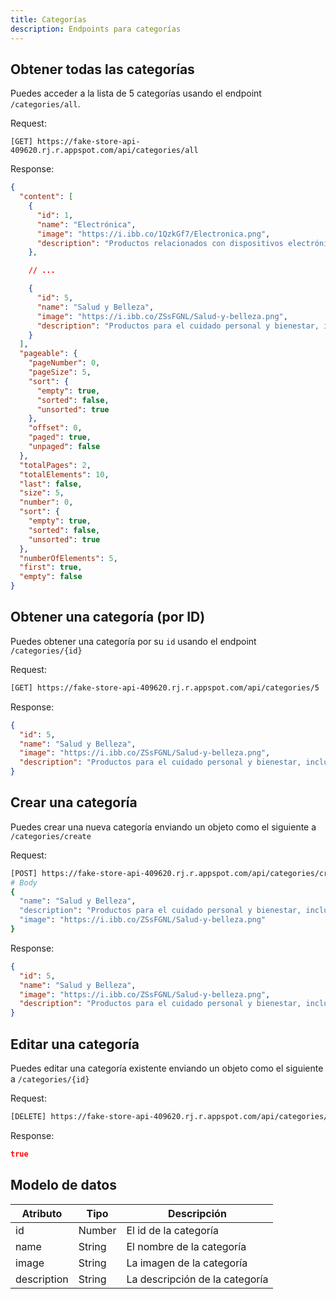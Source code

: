 ```yaml
---
title: Categorías
description: Endpoints para categorías
---
```


## Obtener todas las categorías

Puedes acceder a la lista de 5 categorías usando el endpoint `/categories/all`.

Request:

```
[GET] https://fake-store-api-409620.rj.r.appspot.com/api/categories/all
```

Response:

```json
{
  "content": [
    {
      "id": 1,
      "name": "Electrónica",
      "image": "https://i.ibb.co/1QzkGf7/Electronica.png",
      "description": "Productos relacionados con dispositivos electrónicos, como smartphones, televisores, computadoras y más."
    },

    // ...

    {
      "id": 5,
      "name": "Salud y Belleza",
      "image": "https://i.ibb.co/ZSsFGNL/Salud-y-belleza.png",
      "description": "Productos para el cuidado personal y bienestar, incluyendo cosméticos, productos de higiene, suplementos y equipos de fitness."
    }
  ],
  "pageable": {
    "pageNumber": 0,
    "pageSize": 5,
    "sort": {
      "empty": true,
      "sorted": false,
      "unsorted": true
    },
    "offset": 0,
    "paged": true,
    "unpaged": false
  },
  "totalPages": 2,
  "totalElements": 10,
  "last": false,
  "size": 5,
  "number": 0,
  "sort": {
    "empty": true,
    "sorted": false,
    "unsorted": true
  },
  "numberOfElements": 5,
  "first": true,
  "empty": false
}
```

## Obtener una categoría (por ID)

Puedes obtener una categoría por su `id` usando el endpoint `/categories/{id}`

Request:

```sh
[GET] https://fake-store-api-409620.rj.r.appspot.com/api/categories/5
```

Response:

```json
{
  "id": 5,
  "name": "Salud y Belleza",
  "image": "https://i.ibb.co/ZSsFGNL/Salud-y-belleza.png",
  "description": "Productos para el cuidado personal y bienestar, incluyendo cosméticos, productos de higiene, suplementos y equipos de fitness."
}
```

## Crear una categoría

Puedes crear una nueva categoría enviando un objeto como el siguiente a `/categories/create`

Request:

```sh
[POST] https://fake-store-api-409620.rj.r.appspot.com/api/categories/create
# Body
{
  "name": "Salud y Belleza",
  "description": "Productos para el cuidado personal y bienestar, incluyendo cosméticos, productos de higiene, suplementos y equipos de fitness.",
  "image": "https://i.ibb.co/ZSsFGNL/Salud-y-belleza.png"
}

```

Response:

```json
{
  "id": 5,
  "name": "Salud y Belleza",
  "image": "https://i.ibb.co/ZSsFGNL/Salud-y-belleza.png",
  "description": "Productos para el cuidado personal y bienestar, incluyendo cosméticos, productos de higiene, suplementos y equipos de fitness."
}
```

## Editar una categoría

Puedes editar una categoría existente enviando un objeto como el siguiente a `/categories/{id}`

Request:

```sh
[DELETE] https://fake-store-api-409620.rj.r.appspot.com/api/categories/5
```

Response:

```json
true
```

## Modelo de datos

| Atributo    | Tipo   | Descripción                    |
| ----------- | ------ | ------------------------------ |
| id          | Number | El id de la categoría          |
| name        | String | El nombre de la categoría      |
| image       | String | La imagen de la categoría      |
| description | String | La descripción de la categoría |
